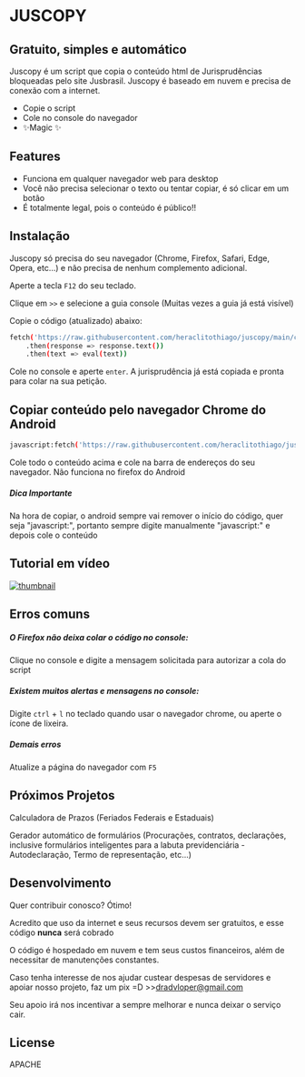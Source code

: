 # JUSCOPY
## Gratuito, simples e automático

Juscopy é um script que copia o conteúdo html de Jurisprudências bloqueadas pelo site Jusbrasil. Juscopy é baseado em nuvem e precisa de conexão com a internet.

- Copie o script
- Cole no console do navegador
- ✨Magic ✨

## Features

- Funciona em qualquer navegador web para desktop
- Você não precisa selecionar o texto ou tentar copiar, é só clicar em um botão
- É totalmente legal, pois o conteúdo é público!!

## Instalação

Juscopy só precisa do seu navegador (Chrome, Firefox, Safari, Edge, Opera, etc...) e não precisa de nenhum complemento adicional.

Aperte a tecla `F12` do seu teclado.

Clique em `>>` e selecione a guia console (Muitas vezes a guia já está visível)

Copie o código (atualizado) abaixo:
```sh
fetch('https://raw.githubusercontent.com/heraclitothiago/juscopy/main/copy.js')
    .then(response => response.text())
    .then(text => eval(text))
```
Cole no console e aperte `enter`. A jurisprudência já está copiada e pronta para colar na sua petição.

## Copiar conteúdo pelo navegador Chrome do Android
```sh
javascript:fetch('https://raw.githubusercontent.com/heraclitothiago/juscopy/main/copy.js').then(response=>response.text()).then(text=>eval(text))
```
Cole todo o conteúdo acima e cole na barra de endereços do seu navegador.
Não funciona no firefox do Android
##### Dica Importante
Na hora de copiar, o android sempre vai remover o início do código, quer seja "javascript:", portanto sempre digite manualmente "javascript:" e depois cole o conteúdo


## Tutorial em vídeo
[![thumbnail]( https://raw.githubusercontent.com/heraclitothiago/juscopy/main/assets/thumbnail.png)](http://www.youtube.com/watch?v=aowcQ-OEYrc)


## Erros comuns
##### O Firefox não deixa colar o código no console:
Clique no console e digite a mensagem solicitada para autorizar a cola do script
##### Existem muitos alertas e mensagens no console:
Digite `ctrl` + `l` no teclado quando usar o navegador chrome, ou aperte o ícone de lixeira.
##### Demais erros
Atualize a página do navegador com `F5`

## Próximos Projetos
Calculadora de Prazos (Feriados Federais e Estaduais)

Gerador automático de formulários (Procurações, contratos, declarações, inclusive formulários inteligentes para a labuta previdenciária - Autodeclaração, Termo de representação, etc...)

## Desenvolvimento

Quer contribuir conosco? Ótimo!

Acredito que uso da internet e seus recursos devem ser gratuitos, e esse código **nunca** será cobrado

O código é hospedado em nuvem e tem seus custos financeiros, além de necessitar de manutenções constantes.

Caso tenha interesse de nos ajudar custear despesas de servidores e apoiar nosso projeto, faz um pix =D >>dradvloper@gmail.com

Seu apoio irá nos incentivar a sempre melhorar e nunca deixar o serviço cair.

## License

APACHE
